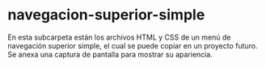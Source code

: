 # navegacion-superior-simple

En esta subcarpeta están los archivos HTML y CSS de un menú de navegación superior simple, el cual se puede copiar en un proyecto futuro. Se anexa una captura de pantalla para mostrar su apariencia.